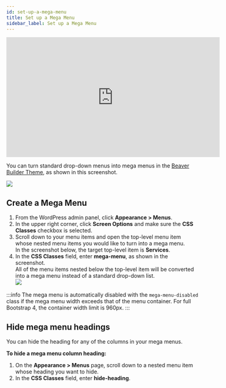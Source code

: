 ```yaml
---
id: set-up-a-mega-menu
title: Set up a Mega Menu
sidebar_label: Set up a Mega Menu
---
```


<div className="embed-responsive">
<iframe width="560" height="315" src="https://www.youtube-nocookie.com/embed/KFm_cwL5PHg" title="YouTube video player" frameBorder="0" allow="accelerometer; autoplay; clipboard-write; encrypted-media; gyroscope; picture-in-picture" allowFullScreen></iframe>
</div>

You can turn standard drop-down menus into mega menus in the [Beaver Builder Theme](https://www.wpbeaverbuilder.com/wordpress-framework-theme/), as shown in this screenshot.

![](/img/set-up-a-mega-menu-14a64605.png)

## Create a Mega Menu

  1. From the WordPress admin panel, click **Appearance > Menus**.
  2. In the upper right corner, click **Screen Options** and make sure the **CSS Classes** checkbox is selected.
  3. Scroll down to your menu items and open the top-level menu item whose nested menu items you would like to turn into a mega menu.  
  In the screenshot below, the target top-level item is **Services**.
  4. In the **CSS Classes** field, enter **mega-menu**, as shown in the screenshot.  
All of the menu items nested below the top-level item will be converted into a mega menu instead of a standard drop-down list.  
  ![](/img/set-up-a-mega-menu-46f22036.jpg)

:::info
The mega menu is automatically disabled with the `mega-menu-disabled` class if the mega menu width exceeds that of the menu container. For full Bootstrap 4, the container width limit is 960px.
:::

## Hide mega menu headings

You can hide the heading for any of the columns in your mega menus.

**To hide a mega menu column heading:**

  1. On the **Appearance > Menus** page, scroll down to a nested menu item whose heading you want to hide.
  2. In the **CSS Classes** field, enter **hide-heading**.

